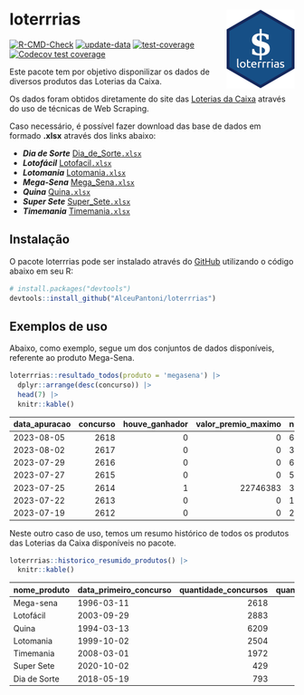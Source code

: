 
<!-- README.md is generated from README.Rmd. Please edit that file -->

# loterrrias <img src="man/figures/logo.png" align="right" height="139" />

<!-- badges: start -->

[![R-CMD-Check](https://github.com/AlceuPantoni/loterrrias/actions/workflows/R-CMD-check.yaml/badge.svg?branch=main)](https://github.com/AlceuPantoni/loterrrias/actions/workflows/R-CMD-check.yaml)
[![update-data](https://github.com/AlceuPantoni/loterrrias/actions/workflows/update-data.yaml/badge.svg)](https://github.com/AlceuPantoni/loterrrias/actions/workflows/update-data.yaml)
[![test-coverage](https://github.com/AlceuPantoni/loterrrias/actions/workflows/test-coverage.yaml/badge.svg?branch=main)](https://github.com/AlceuPantoni/loterrrias/actions/workflows/test-coverage.yaml)
[![Codecov test
coverage](https://codecov.io/gh/AlceuPantoni/loterrrias/branch/main/graph/badge.svg)](https://codecov.io/gh/AlceuPantoni/loterrrias?branch=main)
<!-- badges: end -->

Este pacote tem por objetivo disponilizar os dados de diversos produtos
das Loterias da Caixa.

Os dados foram obtidos diretamente do site das [Loterias da
Caixa](https://loterias.caixa.gov.br/Paginas/default.aspx) através do
uso de técnicas de Web Scraping.

Caso necessário, é possível fazer download das base de dados em formado
**.xlsx** através dos links abaixo:

  - ***Dia de Sorte***
    [Dia\_de\_Sorte`.xlsx`](https://raw.githubusercontent.com/AlceuPantoni/loterrrias/main/data-raw/resultados_diadesorte.xlsx)
  - ***Lotofácil***
    [Lotofacil`.xlsx`](https://raw.githubusercontent.com/AlceuPantoni/loterrrias/main/data-raw/resultados_lotofacil.xlsx)
  - ***Lotomania***
    [Lotomania`.xlsx`](https://raw.githubusercontent.com/AlceuPantoni/loterrrias/main/data-raw/resultados_lotomania.xlsx)
  - ***Mega-Sena***
    [Mega\_Sena`.xlsx`](https://raw.githubusercontent.com/AlceuPantoni/loterrrias/main/data-raw/resultados_megasena.xlsx)
  - ***Quina***
    [Quina`.xlsx`](https://raw.githubusercontent.com/AlceuPantoni/loterrrias/main/data-raw/resultados_quina.xlsx)
  - ***Super Sete***
    [Super\_Sete`.xlsx`](https://raw.githubusercontent.com/AlceuPantoni/loterrrias/main/data-raw/resultados_supersete.xlsx)
  - ***Timemania***
    [Timemania`.xlsx`](https://raw.githubusercontent.com/AlceuPantoni/loterrrias/main/data-raw/resultados_timemania.xlsx)

## Instalação

O pacote loterrrias pode ser instalado através do
[GitHub](https://github.com/) utilizando o código abaixo em seu R:

``` r
# install.packages("devtools")
devtools::install_github("AlceuPantoni/loterrrias")
```

## Exemplos de uso

Abaixo, como exemplo, segue um dos conjuntos de dados disponíveis,
referente ao produto Mega-Sena.

``` r
loterrrias::resultado_todos(produto = 'megasena') |> 
  dplyr::arrange(desc(concurso)) |> 
  head(7) |> 
  knitr::kable()
```

| data\_apuracao | concurso | houve\_ganhador | valor\_premio\_maximo | numeros\_sorteados | num\_1 | num\_2 | num\_3 | num\_4 | num\_5 | num\_6 |
| :------------- | -------: | --------------: | --------------------: | :----------------- | -----: | -----: | -----: | -----: | -----: | -----: |
| 2023-08-05     |     2618 |               0 |                     0 | 6;17;29;35;45;48   |      6 |     17 |     29 |     35 |     45 |     48 |
| 2023-08-02     |     2617 |               0 |                     0 | 3;14;36;42;43;44   |      3 |     14 |     36 |     42 |     43 |     44 |
| 2023-07-29     |     2616 |               0 |                     0 | 6;16;23;35;38;49   |      6 |     16 |     23 |     35 |     38 |     49 |
| 2023-07-27     |     2615 |               0 |                     0 | 5;7;22;23;41;59    |      5 |      7 |     22 |     23 |     41 |     59 |
| 2023-07-25     |     2614 |               1 |              22746383 | 3;8;13;14;19;25    |      3 |      8 |     13 |     14 |     19 |     25 |
| 2023-07-22     |     2613 |               0 |                     0 | 14;26;40;42;46;52  |     14 |     26 |     40 |     42 |     46 |     52 |
| 2023-07-19     |     2612 |               0 |                     0 | 20;27;34;44;50;54  |     20 |     27 |     34 |     44 |     50 |     54 |

Neste outro caso de uso, temos um resumo histórico de todos os produtos
das Loterias da Caixa disponíveis no pacote.

``` r
loterrrias::historico_resumido_produtos() |> 
  knitr::kable()
```

| nome\_produto | data\_primeiro\_concurso | quantidade\_concursos | quantidade\_concursos\_com\_ganhador | percentual\_com\_ganhador | media\_premiacao | maior\_premio | menor\_premio | total\_dezenas\_sorteadas | numero\_mais\_sorteado | numero\_menos\_sorteado |
| :------------ | :----------------------- | --------------------: | -----------------------------------: | ------------------------: | ---------------: | ------------: | ------------: | ------------------------: | ---------------------: | ----------------------: |
| Mega-sena     | 1996-03-11               |                  2618 |                                  592 |                      0.23 |       23675786.0 |     289420865 |     348732.75 |                     15708 |                     10 |                      26 |
| Lotofácil     | 2003-09-29               |                  2883 |                                 2583 |                      0.90 |         911451.5 |       8252873 |      10712.22 |                     43245 |                     20 |                      16 |
| Quina         | 1994-03-13               |                  6209 |                                 2516 |                      0.41 |        3321258.4 |     579215957 |      14230.37 |                     31045 |                      4 |                       3 |
| Lotomania     | 1999-10-02               |                  2504 |                                  663 |                      0.26 |        2314731.8 |      37261930 |     109348.66 |                     50080 |                     47 |                      96 |
| Timemania     | 2008-03-01               |                  1972 |                                   72 |                      0.04 |       26323286.7 |     818652938 |     164711.44 |                     13804 |                     20 |                      53 |
| Super Sete    | 2020-10-02               |                   429 |                                   20 |                      0.05 |        3150135.9 |      10146164 |     124747.77 |                      3003 |                      9 |                       4 |
| Dia de Sorte  | 2018-05-19               |                   793 |                                  266 |                      0.34 |         792175.7 |       3770060 |      59101.35 |                      5551 |                     10 |                       1 |
